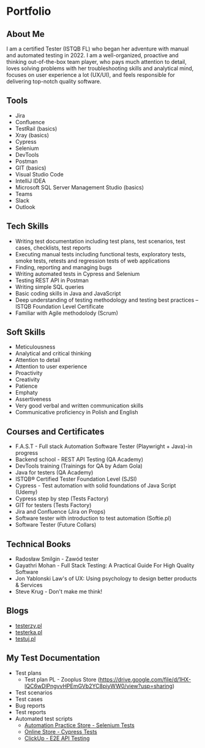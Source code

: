 # Portfolio
## About Me
I am a certified  Tester (ISTQB FL) who began her adventure with manual and automated testing in 2022. I am a well-organized, proactive and thinking out-of-the-box team player, who pays much attention to detail, loves solving problems with her troubleshooting skills and analytical mind, focuses on user experience a lot (UX/UI), and feels responsible for delivering top-notch quality software. 
## Tools
  - Jira 
  - Confluence
  - TestRail (basics)
  - Xray (basics)
  - Cypress
  - Selenium
  - DevTools
  - Postman
  - GIT (basics)
  - Visual Studio Code
  - IntelliJ IDEA
  - Microsoft SQL Server Management Studio (basics)
  - Teams
  - Slack
  - Outlook
## Tech Skills
  - Writing test documentation including test plans, test scenarios, test cases, checklists, test reports
  -	Executing manual tests including functional tests, exploratory tests, smoke tests, retests and regression tests of web applications
  - Finding, reporting and managing bugs
  - Writing automated tests in Cypress and Selenium
  - Testing REST API in Postman
  - Writing simple SQL queries
  - Basic coding skills in Java and JavaScript
  - Deep understanding of testing methodology and testing best practices – ISTQB Foundation Level Certificate
  - Familiar with Agile methodolody (Scrum)
## Soft Skills
  - Meticulousness
  - Analytical and critical thinking
  - Attention to detail
  - Attention to user experience
  - Proactivity
  - Creativity
  - Patience
  - Emphaty
  - Assertiveness
  - Very good verbal and written communication skills
  - Communicative proficiency in Polish and English
## Courses and Certificates				
  - F.A.S.T - Full stack Automation Software Tester (Playwright + Java)-in progress
  - Backend school - REST API Testing (QA Academy)
  - DevTools training (Trainings for QA by Adam Gola)
  - Java for testers (QA Academy)
  - ISTQB® Certified Tester Foundation Level (SJSI)
  - Cypress - Test automation with solid foundations of Java Script (Udemy)
  - Cypress step by step (Tests Factory)
  - GIT for testers (Tests Factory)
  - Jira and Confluence (Jira on Props)
  - Software tester with introduction to test automation (Softie.pl)
  - Software Tester (Future Collars)
## Technical Books
  - Radosław Smilgin - Zawód tester
  - Gayathri Mohan - Full Stack Testing: A Practical Guide For High Quality Software
  - Jon Yablonski Law's of UX: Using psychology to design better products & Services
  - Steve Krug - Don't make me think!
## Blogs
* [testerzy.pl](http://testerzy.pl)
* [testerka.pl](http://testerka.pl)
* [testuj.pl](http://https://testuj.pl)
## My Test Documentation 
- Test plans
    - Test plan PL - Zooplus Store (https://drive.google.com/file/d/1HX-lQC6wDlPngvvHPEmGVb2YC8piyWW0/view?usp=sharing)
- Test scenarios
- Test cases
- Bug reports
- Test reports
- Automated test scripts
    - [Automation Practice Store - Selenium Tests](https://github.com/KarinaAdamiak/AutomationTestsPracticeSelenium)
    - [Online Store - Cypress Tests](https://github.com/KarinaAdamiak/Online-Store-Automat)
    - [ClickUp - E2E API Testing](https://github.com/KarinaAdamiak/Clickup_API_E2E)
